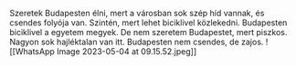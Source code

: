 Szeretek Budapesten élni, mert a városban sok szép híd vannak, és csendes folyója van. Szintén, mert lehet biciklivel közlekedni.  Budapesten biciklivel a egyetem megyek. De nem szeretem Budapestet, mert piszkos. Nagyon sok hajléktalan van itt. Budapesten nem csendes, de zajos.
![[WhatsApp Image 2023-05-04 at 09.15.52.jpeg]]